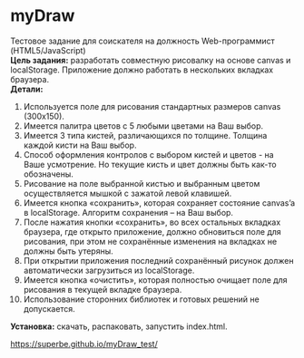 # myDraw
Тестовое задание для соискателя на должность Web-программист (HTML5/JavaScript)  
__Цель задания:__ разработать совместную рисовалку на основе canvas и localStorage. Приложение должно работать в нескольких вкладках браузера.  
__Детали:__
  1.	Используется поле для рисования стандартных размеров canvas (300x150).
  2.	Имеется палитра цветов с 5 любыми цветами на Ваш выбор.
  3.	Имеется 3 типа кистей, различающихся по толщине. Толщина каждой кисти на Ваш выбор.
  4.	Способ оформления контролов с выбором кистей и цветов - на Ваше усмотрение. Но текущие кисть и цвет должны быть как-то обозначены.
  5.	Рисование на поле выбранной кистью и выбранным цветом осуществляется мышкой с зажатой левой клавишей.
  6.	Имеется кнопка «сохранить», которая сохраняет состояние canvas’a в localStorage. Алгоритм сохранения – на Ваш выбор.
  7.	После нажатия кнопки «сохранить», во всех остальных вкладках браузера, где открыто приложение, должно обновиться поле для рисования, при этом не сохранённые изменения на вкладках не должны быть утеряны.
  8.	При открытии приложения последний сохранённый рисунок должен автоматически загрузиться из localStorage.
  9.	Имеется кнопка «очистить», которая полностью очищает поле для рисования в текущей вкладке браузера.
  10.	Использование сторонних библиотек и готовых решений не допускается.

__Установка:__ скачать, распаковать, запустить index.html.

https://superbe.github.io/myDraw_test/
